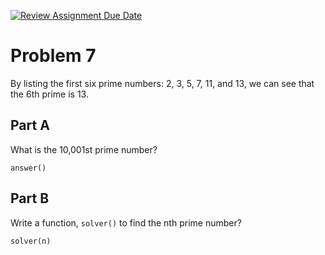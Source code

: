 [![Review Assignment Due Date](https://classroom.github.com/assets/deadline-readme-button-24ddc0f5d75046c5622901739e7c5dd533143b0c8e959d652212380cedb1ea36.svg)](https://classroom.github.com/a/6_Sf2vat)
# Problem 7

By listing the first six prime numbers: 2, 3, 5, 7, 11, and 13, we can see that the 6th prime is 13.

## Part A

What is the 10,001st prime number?

```
answer()
```

## Part B

Write a function, `solver()` to find the nth prime number?

```
solver(n)
```

